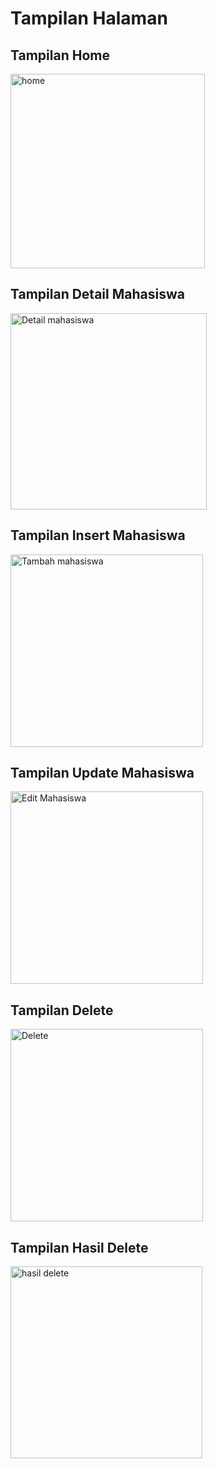 <h1> Tampilan Halaman</h1>


<h2> Tampilan Home</h2>
<img width="311" alt="home" src="https://github.com/user-attachments/assets/db6b585d-3594-4449-b35d-4b6dc9b9c284" />

<h2> Tampilan Detail Mahasiswa </h2>
<img width="314" alt="Detail mahasiswa" src="https://github.com/user-attachments/assets/c5ee8120-327f-47f4-b827-03932b8946fb" />

<h2> Tampilan Insert Mahasiswa </h2>
<img width="308" alt="Tambah mahasiswa" src="https://github.com/user-attachments/assets/8433326b-6c84-4197-b106-f2bec0359322" />

<h2> Tampilan Update Mahasiswa</h2>
<img width="308" alt="Edit Mahasiswa" src="https://github.com/user-attachments/assets/bfa89f34-07fd-4bb6-aa76-f63c94473e07" />

<h2> Tampilan Delete </h2>
<img width="308" alt="Delete" src="https://github.com/user-attachments/assets/23875f8d-0891-4a88-afea-1187bfdc3370" />

<h2> Tampilan Hasil Delete </h2>
<img width="307" alt="hasil delete" src="https://github.com/user-attachments/assets/5216d9f8-f8a3-4387-862e-97a8c45d498a" />
